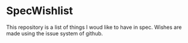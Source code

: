 # SpecWishlist
This repository is a list of things I woud like to have in spec. Wishes are made using the issue system of github.
